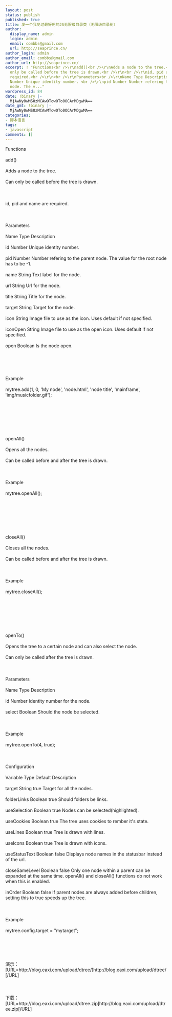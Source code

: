 ```yaml
---
layout: post
status: publish
published: true
title: 发一个我见过最好用的JS无限级目录类（无限级目录树）
author:
  display_name: admin
  login: admin
  email: combbs@gmail.com
  url: http://seaprince.cn/
author_login: admin
author_email: combbs@gmail.com
author_url: http://seaprince.cn/
excerpt: ! "Functions<br />\r\nadd()<br />\r\nAdds a node to the tree.<br />\r\nCan
  only be called before the tree is drawn.<br />\r\n<br />\r\nid, pid and name are
  required.<br />\r\n<br />\r\nParameters<br />\r\nName Type Description <br />\r\nid
  Number Unique identity number. <br />\r\npid Number Number refering to the parent
  node. The v..."
wordpress_id: 84
date: !binary |-
  MjAwNy0wMS0zMCAwOTowOTo0OCArMDgwMA==
date_gmt: !binary |-
  MjAwNy0wMS0zMCAwMTowOTo0OCArMDgwMA==
categories:
- 脚本语言
tags:
- javascript
comments: []
---
```

<p>Functions<br &#47;><br />
add()<br &#47;><br />
Adds a node to the tree.<br &#47;><br />
Can only be called before the tree is drawn.<br &#47;><br />
<br &#47;><br />
id, pid and name are required.<br &#47;><br />
<br &#47;><br />
Parameters<br &#47;><br />
Name Type Description <br &#47;><br />
id Number Unique identity number. <br &#47;><br />
pid Number Number refering to the parent node. The value for the root node has to be -1. <br &#47;><br />
name String Text label for the node. <br &#47;><br />
url String Url for the node. <br &#47;><br />
title String Title for the node. <br &#47;><br />
target String Target for the node. <br &#47;><br />
icon String Image file to use as the icon. Uses default if not specified. <br &#47;><br />
iconOpen String Image file to use as the open icon. Uses default if not specified. <br &#47;><br />
open Boolean Is the node open. <br &#47;><br />
<br &#47;><br />
<br &#47;><br />
Example<br &#47;><br />
mytree.add(1, 0, 'My node', 'node.html', 'node title', 'mainframe', 'img&#47;musicfolder.gif');<br &#47;><br />
<br &#47;><br />
<br &#47;><br />
<br &#47;><br />
openAll()<br &#47;><br />
Opens all the nodes.<br &#47;><br />
Can be called before and after the tree is drawn.<br &#47;><br />
<br &#47;><br />
Example<br &#47;><br />
mytree.openAll();<br &#47;><br />
<br &#47;><br />
<br &#47;><br />
<br &#47;><br />
closeAll()<br &#47;><br />
Closes all the nodes.<br &#47;><br />
Can be called before and after the tree is drawn.<br &#47;><br />
<br &#47;><br />
Example<br &#47;><br />
mytree.closeAll();<br &#47;><br />
<br &#47;><br />
<br &#47;><br />
<br &#47;><br />
openTo()<br &#47;><br />
Opens the tree to a certain node and can also select the node.<br &#47;><br />
Can only be called after the tree is drawn.<br &#47;><br />
<br &#47;><br />
Parameters<br &#47;><br />
Name Type Description <br &#47;><br />
id Number Identity number for the node. <br &#47;><br />
select Boolean Should the node be selected. <br &#47;><br />
<br &#47;><br />
Example<br &#47;><br />
mytree.openTo(4, true);<br &#47;><br />
<br &#47;><br />
Configuration<br &#47;><br />
Variable Type Default Description <br &#47;><br />
target String true Target for all the nodes. <br &#47;><br />
folderLinks Boolean true Should folders be links. <br &#47;><br />
useSelection Boolean true Nodes can be selected(highlighted). <br &#47;><br />
useCookies Boolean true The tree uses cookies to rember it's state. <br &#47;><br />
useLines Boolean true Tree is drawn with lines. <br &#47;><br />
useIcons Boolean true Tree is drawn with icons. <br &#47;><br />
useStatusText Boolean false Displays node names in the statusbar instead of the url. <br &#47;><br />
closeSameLevel Boolean false Only one node within a parent can be expanded at the same time. openAll() and closeAll() functions do not work when this is enabled. <br &#47;><br />
inOrder Boolean false If parent nodes are always added before children, setting this to true speeds up the tree. <br &#47;><br />
<br &#47;><br />
Example<br &#47;><br />
mytree.config.target = "mytarget";<br &#47;><br />
<br &#47;><br />
<br &#47;><br />
演示：[URL=http:&#47;&#47;blog.eaxi.com&#47;upload&#47;dtree&#47;]http:&#47;&#47;blog.eaxi.com&#47;upload&#47;dtree&#47;[&#47;URL]<br &#47;><br />
<br &#47;><br />
下载：[URL=http:&#47;&#47;blog.eaxi.com&#47;upload&#47;dtree.zip]http:&#47;&#47;blog.eaxi.com&#47;upload&#47;dtree.zip[&#47;URL]</p>
